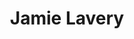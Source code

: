 ---
avatar: /images/people/chris.jpg
avatar_small: /images/people/chris_small.jpg
bio: Pastor, and so much more!
homepage: https://crawley.church/
instagram: https://instagram.com/instachrislas
linkedin: null
title: Jamie Lavery
twitter: https://twitter.com/jamielavery_
type: host
username: Jamie
youtube: https://youtube.com/elimchurchcrawley
---